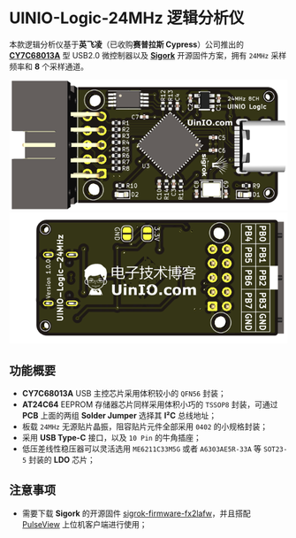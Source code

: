 # UINIO-Logic-24MHz 逻辑分析仪

本款逻辑分析仪基于**英飞凌**（已收购**赛普拉斯 Cypress**）公司推出的 [**CY7C68013A**](https://www.infineon.com/cms/en/product/universal-serial-bus-usb-power-delivery-controller/peripheral-controllers/ez-usb-fx2lp/cy7c68013a-56ltxit/) 型 USB2.0 微控制器以及 [**Sigork**](https://sigrok.org/) 开源固件方案，拥有 `24MHz` 采样频率和 **8** 个采样通道。

![](./Images/PCB-3D-1.png) ![](./Images/PCB-3D-2.png)

## 功能概要

- **CY7C68013A** USB 主控芯片采用体积较小的 `QFN56` 封装；
- **AT24C64** EEPROM 存储器芯片同样采用体积小巧的 `TSSOP8` 封装，可通过 **PCB** 上面的两组 **Solder Jumper** 选择其 **I²C** 总线地址；
- 板载 `24MHz` 无源贴片晶振，阻容贴片元件全部采用 `0402` 的小规格封装；
- 采用 **USB Type-C** 接口，以及 `10 Pin` 的牛角插座；
- 低压差线性稳压器可以灵活选用 `ME6211C33M5G` 或者 `A6303AE5R-33A` 等 `SOT23-5` 封装的 **LDO** 芯片；

## 注意事项

- 需要下载 **Sigork** 的开源固件 [sigrok-firmware-fx2lafw](https://github.com/wuxx/sigrok-firmware-fx2lafw)，并且搭配 [PulseView](https://sigrok.org/wiki/Downloads) 上位机客户端进行使用；
